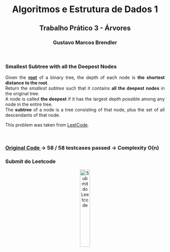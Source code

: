 <h1 align="center"> Algoritmos e Estrutura de Dados 1 </h1>
<h2 align="center"> Trabalho Prático 3 - Árvores </h2>
<h3 align="center"> Gustavo Marcos Brendler </h2>
<br>

<h3 align="justify"> Smallest Subtree with all the Deepest Nodes</h3>

<p align="justify">
Given the <b><u>root</b></u> of a binary tree, the depth of each node is <b>the shortest distance to the root</b>.
<br>
Return the <i>smallest subtree</i> such that it contains <b>all the deepest nodes</b> in the original tree.
<br>
A node is called <b>the deepest</b> if it has the largest depth possible among any node in the entire tree.
<br>
The <b>subtree</b> of a node is a tree consisting of that node, plus the set of all descendants of that node.
<br>

This problem was taken from <a href=https://leetcode.com/problems/smallest-subtree-with-all-the-deepest-nodes/description/ >LeetCode</a>.
</p>

<br>

<h3>
<a href="https://github.com/Brendler17/AED1/blob/main/TrabalhosPráticos/Trabalho3/src/main.c">
Original Code
</a>
-> 58 / 58 testcases passed
-> Complexity O(n)
</h3>

<h3>Submit do Leetcode</h3>
<p align="center">
  <img title="Submit do Leetcode" width="25%" src="https://i.ibb.co/r2kWwvgC/Captura-de-tela-de-2025-03-09-21-28-17.png">
</p>